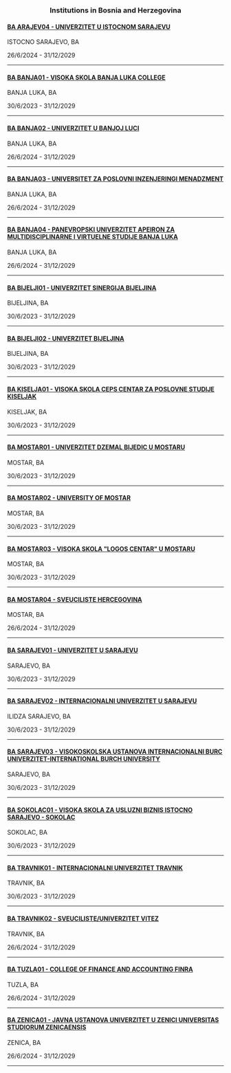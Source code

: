<h3 align="center">Institutions in Bosnia and Herzegovina</h3>

<h4><a href="//www.ues.rs.ba" target="_blank">BA ARAJEV04 - UNIVERZITET U ISTOCNOM SARAJEVU</a></h4>
ISTOCNO SARAJEVO, BA

26/6/2024 - 31/12/2029

---
<h4><a href="//www.blc.edu.ba" target="_blank">BA BANJA01 - VISOKA SKOLA BANJA LUKA COLLEGE</a></h4>
BANJA LUKA, BA

30/6/2023 - 31/12/2029

---
<h4><a href="https://unibl.org/" target="_blank">BA BANJA02 - UNIVERZITET U BANJOJ LUCI</a></h4>
BANJA LUKA, BA

26/6/2024 - 31/12/2029

---
<h4><a href="//www.univerzitetpim.com" target="_blank">BA BANJA03 - UNIVERSITET ZA POSLOVNI INZENJERINGI MENADZMENT</a></h4>
BANJA LUKA, BA

26/6/2024 - 31/12/2029

---
<h4><a href="//www.apeiron-uni.eu" target="_blank">BA BANJA04 - PANEVROPSKI UNIVERZITET APEIRON ZA MULTIDISCIPLINARNE I VIRTUELNE STUDIJE BANJA LUKA</a></h4>
BANJA LUKA, BA

26/6/2024 - 31/12/2029

---
<h4><a href="//www.sinergija.edu.ba" target="_blank">BA BIJELJI01 - UNIVERZITET SINERGIJA BIJELJINA</a></h4>
BIJELJINA, BA

30/6/2023 - 31/12/2029

---
<h4><a href="//www.ubn.rs.ba" target="_blank">BA BIJELJI02 - UNIVERZITET BIJELJINA</a></h4>
BIJELJINA, BA

30/6/2023 - 31/12/2029

---
<h4><a href="//www.ceps.edu.ba" target="_blank">BA KISELJA01 - VISOKA SKOLA CEPS CENTAR ZA POSLOVNE STUDIJE KISELJAK</a></h4>
KISELJAK, BA

30/6/2023 - 31/12/2029

---
<h4><a href="//www.unmo.ba" target="_blank">BA MOSTAR01 - UNIVERZITET DZEMAL BIJEDIC U MOSTARU</a></h4>
MOSTAR, BA

30/6/2023 - 31/12/2029

---
<h4><a href="//www.sum.ba" target="_blank">BA MOSTAR02 - UNIVERSITY OF MOSTAR</a></h4>
MOSTAR, BA

30/6/2023 - 31/12/2029

---
<h4><a href="//www.logos-centar.com" target="_blank">BA MOSTAR03 - VISOKA SKOLA "LOGOS CENTAR" U MOSTARU</a></h4>
MOSTAR, BA

30/6/2023 - 31/12/2029

---
<h4><a href="//www.hercegovina.edu.ba" target="_blank">BA MOSTAR04 - SVEUCILISTE HERCEGOVINA</a></h4>
MOSTAR, BA

26/6/2024 - 31/12/2029

---
<h4><a href="//www.unsa.ba" target="_blank">BA SARAJEV01 - UNIVERZITET U SARAJEVU</a></h4>
SARAJEVO, BA

30/6/2023 - 31/12/2029

---
<h4><a href="//www.ius.edu.ba" target="_blank">BA SARAJEV02 - INTERNACIONALNI UNIVERZITET U SARAJEVU</a></h4>
ILIDZA SARAJEVO, BA

30/6/2023 - 31/12/2029

---
<h4><a href="//www.ibu.edu.ba" target="_blank">BA SARAJEV03 - VISOKOSKOLSKA USTANOVA INTERNACIONALNI BURC UNIVERZITET-INTERNATIONAL BURCH UNIVERSITY</a></h4>
SARAJEVO, BA

30/6/2023 - 31/12/2029

---
<h4><a href="//www.vub.edu.ba" target="_blank">BA SOKOLAC01 - VISOKA SKOLA ZA USLUZNI BIZNIS ISTOCNO SARAJEVO - SOKOLAC</a></h4>
SOKOLAC, BA

30/6/2023 - 31/12/2029

---
<h4><a href="//www.iu-travnik.com" target="_blank">BA TRAVNIK01 - INTERNACIONALNI UNIVERZITET TRAVNIK</a></h4>
TRAVNIK, BA

30/6/2023 - 31/12/2029

---
<h4><a href="//www.unvi.edu.ba" target="_blank">BA TRAVNIK02 - SVEUCILISTE/UNIVERZITET VITEZ</a></h4>
TRAVNIK, BA

26/6/2024 - 31/12/2029

---
<h4><a href="//www.finra.edu.ba" target="_blank">BA TUZLA01 - COLLEGE OF FINANCE AND ACCOUNTING FINRA</a></h4>
TUZLA, BA

26/6/2024 - 31/12/2029

---
<h4><a href="http://www.unze.ba" target="_blank">BA ZENICA01 - JAVNA USTANOVA UNIVERZITET U ZENICI UNIVERSITAS STUDIORUM ZENICAENSIS</a></h4>
ZENICA, BA

26/6/2024 - 31/12/2029

---